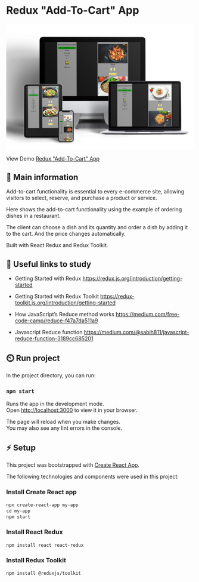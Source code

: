 # Redux "Add-To-Cart" App

![cover](.../../src/assets/35.jpg)

View Demo <a href="https://react-redux-add-cart.netlify.app/" target="_blank">Redux "Add-To-Cart" App</a>

## 🦉 Main information

Add-to-cart functionality is essential to every e-commerce site, allowing visitors to select, reserve, and purchase a product or service.

Here shows the add-to-cart functionality using the example of ordering dishes in a restaurant.

The client can choose a dish and its quantity and order a dish by adding it to the cart. And the price changes automatically.

Built with React Redux and Redux Toolkit.

## 🦊 Useful links to study

- Getting Started with Redux https://redux.js.org/introduction/getting-started

- Getting Started with Redux Toolkit https://redux-toolkit.js.org/introduction/getting-started

- How JavaScript’s Reduce method works https://medium.com/free-code-camp/reduce-f47a7da511a9

- Javascript Reduce function https://medium.com/@sabih811/javascript-reduce-function-3189cc685201

## ⏲️ Run project

In the project directory, you can run:

### `npm start`

Runs the app in the development mode.\
Open [http://localhost:3000](http://localhost:3000) to view it in your browser.

The page will reload when you make changes.\
You may also see any lint errors in the console.

## ⚡ Setup

This project was bootstrapped with [Create React App](https://github.com/facebook/create-react-app). 

The following technologies and components were used in this project:

### Install Create React app

```
npx create-react-app my-app
cd my-app
npm start
```

### Install React Redux

```
npm install react react-redux
```

### Install Redux Toolkit

```
npm install @reduxjs/toolkit 
```

